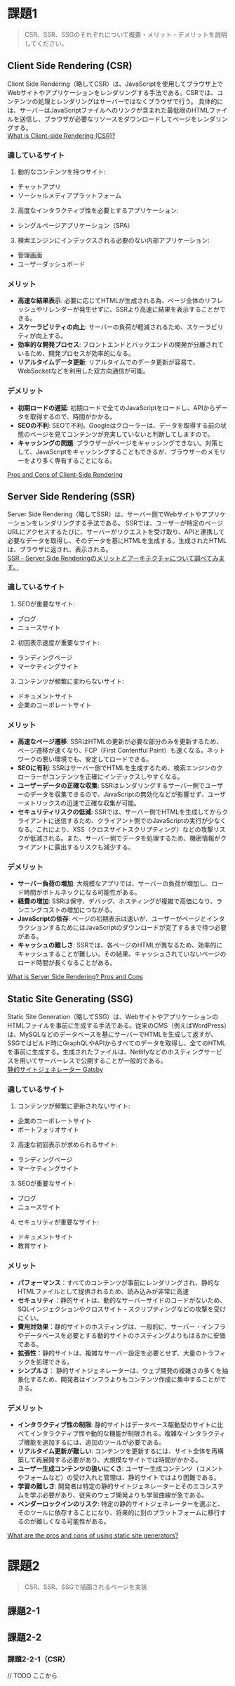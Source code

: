 # 課題1
> CSR、SSR、SSGのそれぞれについて概要・メリット・デメリットを説明してください。

## Client Side Rendering (CSR)
Client Side Rendering（略してCSR）は、JavaScriptを使用してブラウザ上でWebサイトやアプリケーションをレンダリングする手法である。CSRでは、コンテンツの処理とレンダリングはサーバーではなくブラウザで行う。
具体的には、サーバーはJavaScriptファイルへのリンクが含まれた最低限のHTMLファイルを送信し、ブラウザが必要なリソースをダウンロードしてページをレンダリングする。  
[What is Client-side Rendering (CSR)?](https://prismic.io/blog/client-side-rendering)

### 適しているサイト
1. 動的なコンテンツを持つサイト:
  - チャットアプリ
  - ソーシャルメディアプラットフォーム
2. 高度なインタラクティブ性を必要とするアプリケーション:
  - シングルページアプリケーション（SPA）
3. 検索エンジンにインデックスされる必要のない内部アプリケーション:
  - 管理画面
  - ユーザーダッシュボード

### メリット
- **高速な結果表示**: 必要に応じてHTMLが生成される為、ページ全体のリフレッシュやリレンダーが発生せずに、SSRより高速に結果を表示することができる。
- **スケーラビリティの向上**: サーバーの負荷が軽減されるため、スケーラビリティが向上する。
- **効率的な開発プロセス**: フロントエンドとバックエンドの開発が分離されているため、開発プロセスが効率的になる。
- **リアルタイムデータ更新**: リアルタイムでのデータ更新が容易で、WebSocketなどを利用した双方向通信が可能。

### デメリット
- **初期ロードの遅延**: 初期ロードで全てのJavaScriptをロードし、APIからデータを取得するので、時間がかかる。
- **SEOの不利**: SEOで不利。Googleはクローラーは、データを取得する前の状態のページを見てコンテンツが充実していないと判断してしますので。
- **キャッシングの問題**: ブラウザーがページをキャッシングできない。対策として、JavaScriptをキャッシングすることもできるが、ブラウザーのメモリーをより多く専有することになる。

[Pros and Cons of Client-Side Rendering](https://www.pluralsight.com/resources/blog/guides/pros-and-cons-of-client-side-rendering)

## Server Side Rendering (SSR)
Server Side Rendering（略してSSR）は、サーバー側でWebサイトやアプリケーションをレンダリングする手法である。
SSRでは、ユーザーが特定のページURLにアクセスするたびに、サーバーがリクエストを受け取り、APIと連携して必要なデータを取得し、そのデータを基にHTMLを生成する。生成されたHTMLは、ブラウザに返され、表示される。  
[SSR - Server Side Renderingのメリットとアーキテクチャについて調べてみます。](https://qiita.com/Thang_TQ/items/1e1d86bffd2288ce1865)

### 適しているサイト
1. SEOが重要なサイト:
  - ブログ
  - ニュースサイト
2. 初回表示速度が重要なサイト:
  - ランディングページ
  - マーケティングサイト
3. コンテンツが頻繁に変わらないサイト:
  - ドキュメントサイト
  - 企業のコーポレートサイト

### メリット
- **高速なページ遷移**: SSRはHTMLの更新が必要な部分のみを更新するため、ページ遷移が速くなり、FCP（First Contentful Paint）も速くなる。ネットワークの悪い環境でも、安定してロードできる。
- **SEOに有利**: SSRはサーバー側でHTMLを生成するため、検索エンジンのクローラーがコンテンツを正確にインデックスしやすくなる。
- **ユーザーデータの正確な収集**: SSRはレンダリングするサーバー側でユーザーのデータを収集できるので、JavaScriptの無効化などが影響せず、ユーザーメトリックスの迅速で正確な収集が可能。
- **セキュリティリスクの低減**: SSRでは、サーバー側でHTMLを生成してからクライアントに送信するため、クライアント側でのJavaScriptの実行が少なくなる。これにより、XSS（クロスサイトスクリプティング）などの攻撃リスクが低減される。また、サーバー側でデータを処理するため、機密情報がクライアントに露出するリスクも減少する。

### デメリット
- **サーバー負荷の増加**: 大規模なアプリでは、サーバーの負荷が増加し、ロード時間がボトルネックになる可能性がある。
- **経費の増加**: SSRは保守、デバッグ、ホスティングが複雑で高価になり、ランニングコストの増加につながる。
- **JavaScriptの依存**: ページの初期表示は速いが、ユーザーがページとインタラクションするためにはJavaScriptのダウンロードが完了するまで待つ必要がある。
- **キャッシュの難しさ**: SSRでは、各ページのHTMLが異なるため、効率的にキャッシュすることが難しい。その結果、キャッシュされていないページのロード時間が長くなることがある。

[What is Server Side Rendering? Pros and Cons](https://www.linkedin.com/pulse/what-server-side-rendering-pros-cons-digital-marketing-with-kishor-1xnff/)

## Static Site Generating (SSG)
Static Site Generation（略してSSG）は、WebサイトやアプリケーションのHTMLファイルを事前に生成する手法である。従来のCMS（例えばWordPress）は、MySQLなどのデータベースを基にサーバーでHTMLを生成して返すが、SSGではビルド時にGraphQLやAPIからすべてのデータを取得し、全てのHTMLを事前に生成する。生成されたファイルは、Netlifyなどのホスティングサービスを用いてサーバーレスで公開することが一般的である。  
[静的サイトジェネレーター Gatsby](https://qiita.com/umamichi/items/9bd08a21fddc71588efc)

### 適しているサイト
1. コンテンツが頻繁に更新されないサイト:
  - 企業のコーポレートサイト
  - ポートフォリオサイト
2. 高速な初回表示が求められるサイト:
  - ランディングページ
  - マーケティングサイト
3. SEOが重要なサイト:
  - ブログ
  - ニュースサイト
4. セキュリティが重要なサイト:
  - ドキュメントサイト
  - 教育サイト

### メリット
- **パフォーマンス**：すべてのコンテンツが事前にレンダリングされ、静的なHTMLファイルとして提供されるため、読み込みが非常に高速
- **セキュリティ**：静的サイトは、動的なサーバーサイドのコードがないため、SQLインジェクションやクロスサイト・スクリプティングなどの攻撃を受けにくい。
- **費用対効果**：静的サイトのホスティングは、一般的に、サーバー・インフラやデータベースを必要とする動的サイトのホスティングよりもはるかに安価である。 
- **拡張性**：静的サイトは、複雑なサーバー設定を必要とせず、大量のトラフィックを処理できる。
- **シンプルさ**： 静的サイトジェネレーターは、ウェブ開発の複雑さの多くを抽象化するため、開発者はインフラよりもコンテンツ作成に集中することができる。

### デメリット
- **インタラクティブ性の制限**: 静的サイトはデータベース駆動型のサイトに比べてインタラクティブ性や動的な機能が制限される。複雑なインタラクティブ機能を追加するには、追加のツールが必要である。
- **リアルタイム更新が難しい**: コンテンツを更新するには、サイト全体を再構築して再展開する必要があり、大規模なサイトでは時間がかかる。
- **ユーザー生成コンテンツの扱いにくさ**: ユーザー生成コンテンツ（コメントやフォームなど）の受け入れと管理は、静的サイトではより困難である。
- **学習の難しさ**: 開発者は特定の静的サイトジェネレーターとそのエコシステムを学ぶ必要があり、従来のウェブ開発よりも学習曲線が急である。
- **ベンダーロックインのリスク**: 特定の静的サイトジェネレーターを選ぶと、そのツールに依存することになり、将来的に別のプラットフォームに移行するのが難しくなる可能性がある。

[What are the pros and cons of using static site generators?](https://www.quora.com/What-are-the-pros-and-cons-of-using-static-site-generators)

# 課題2
> CSR、SSR、SSGで描画されるページを実装
## 課題2-1
## 課題2-2
### 課題2-2-1（CSR）
// TODO ここから